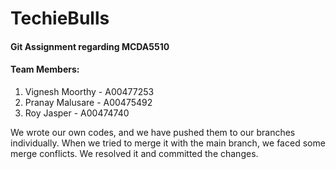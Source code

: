 # TechieBulls

#### Git Assignment regarding MCDA5510 

#### Team Members: 
1. Vignesh Moorthy - A00477253
2. Pranay Malusare - A00475492
3. Roy Jasper - A00474740

We wrote our own codes, and we have pushed them to our branches individually. When we tried to merge it with the main branch, we faced some merge conflicts. We resolved it  and committed the changes. 
